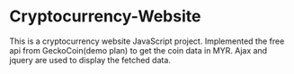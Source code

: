 # Cryptocurrency-Website
This is a cryptocurrency website JavaScript project.
Implemented the free api from GeckoCoin(demo plan) to get the coin data in MYR.
Ajax and jquery are used to display the fetched data.
